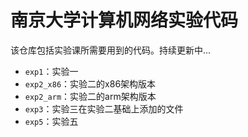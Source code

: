 # 南京大学计算机网络实验代码

该仓库包括实验课所需要用到的代码。持续更新中...
- `exp1`：实验一
- `exp2_x86`：实验二的x86架构版本
- `exp2_arm`：实验二的arm架构版本
- `exp3`：实验三在实验二基础上添加的文件
- `exp5`：实验五
